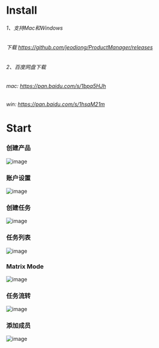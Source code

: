 <!-- # pm_vue

> An electron-vue project

#### Build Setup

``` bash
# install dependencies
npm install

# serve with hot reload at localhost:9080
npm run dev

# build electron application for production
npm run build


# lint all JS/Vue component files in `src/`
npm run lint

```

---

This project was generated with [electron-vue](https://github.com/SimulatedGREG/electron-vue)@[b31b441](https://github.com/SimulatedGREG/electron-vue/tree/b31b44123ad42acac12337c4955df4ead853f0df) using [vue-cli](https://github.com/vuejs/vue-cli). Documentation about the original structure can be found [here](https://simulatedgreg.gitbooks.io/electron-vue/content/index.html). -->
# Install
###### 1、支持Mac和Windows
###### 下载 https://github.com/jeodiong/ProductManager/releases
###### 2、百度网盘下载
###### mac: https://pan.baidu.com/s/1bpq5HJh
###### win: https://pan.baidu.com/s/1hsaM21m
# Start
### 创建产品
![image](https://user-images.githubusercontent.com/8166360/29516118-ba3207f0-86a1-11e7-9032-7b25eb352162.png)
### 账户设置
![image](https://user-images.githubusercontent.com/8166360/29516169-f0a1ecba-86a1-11e7-97f5-7aef78e3790e.png)
### 创建任务
![image](https://user-images.githubusercontent.com/8166360/29516459-fbf4b236-86a2-11e7-9dbf-2737058f8e22.png)
### 任务列表
![image](https://user-images.githubusercontent.com/8166360/29516309-83c178e4-86a2-11e7-802b-f99127c709e9.png)
### Matrix Mode
![image](https://user-images.githubusercontent.com/8166360/29517234-bb788580-86a6-11e7-9986-9036b1f3fac4.png)
### 任务流转
![image](https://user-images.githubusercontent.com/8166360/29516950-5499828e-86a5-11e7-9917-51d0f5b02efc.png)
### 添加成员
![image](https://user-images.githubusercontent.com/8166360/29516350-a12c9850-86a2-11e7-91b1-d5d462cb462d.png)
